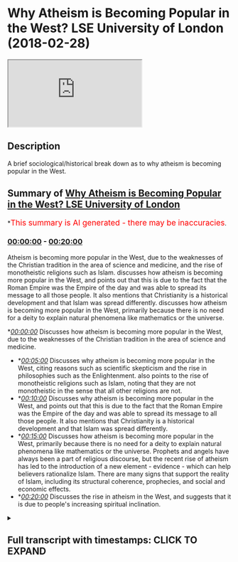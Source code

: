 # Why Atheism is Becoming Popular in the West? LSE University of London (2018-02-28)

<iframe loading='lazy' src='https://www.youtube.com/embed/cjxrc5EfxY0'></iframe>

## Description

A brief sociological/historical break down as to why atheism is becoming popular in the West.

## Summary of [Why Atheism is Becoming Popular in the West? LSE University of London](https://www.youtube.com/watch?v=cjxrc5EfxY0)

\*<span style="color:red; font-size:125%">This summary is AI generated - there may be inaccuracies</span>.

### [00:00:00](https://www.youtube.com/watch?v=cjxrc5EfxY0\&t=0) - [00:20:00](https://www.youtube.com/watch?v=cjxrc5EfxY0\&t=1200)

Atheism is becoming more popular in the West, due to the weaknesses of the Christian tradition in the area of science and medicine, and the rise of monotheistic religions such as Islam.  discusses how atheism is becoming more popular in the West, and points out that this is due to the fact that the Roman Empire was the Empire of the day and was able to spread its message to all those people. It also mentions that Christianity is a historical development and that Islam was spread differently.  discusses how atheism is becoming more popular in the West, primarily because there is no need for a deity to explain natural phenomena like mathematics or the universe.

\**[00:00:00](https://www.youtube.com/watch?v=cjxrc5EfxY0\&t=0)* Discusses how atheism is becoming more popular in the West, due to the weaknesses of the Christian tradition in the area of science and medicine.

*   \**[00:05:00](https://www.youtube.com/watch?v=cjxrc5EfxY0\&t=300)* Discusses why atheism is becoming more popular in the West, citing reasons such as scientific skepticism and the rise in philosophies such as the Enlightenment. also points to the rise of monotheistic religions such as Islam, noting that they are not monotheistic in the sense that all other religions are not.
*   \**[00:10:00](https://www.youtube.com/watch?v=cjxrc5EfxY0\&t=600)* Discusses why atheism is becoming more popular in the West, and points out that this is due to the fact that the Roman Empire was the Empire of the day and was able to spread its message to all those people. It also mentions that Christianity is a historical development and that Islam was spread differently.
*   \**[00:15:00](https://www.youtube.com/watch?v=cjxrc5EfxY0\&t=900)* Discusses how atheism is becoming more popular in the West, primarily because there is no need for a deity to explain natural phenomena like mathematics or the universe. Prophets and angels have always been a part of religious discourse, but the recent rise of atheism has led to the introduction of a new element - evidence - which can help believers rationalize Islam. There are many signs that support the reality of Islam, including its structural coherence, prophecies, and social and economic effects.
*   \**[00:20:00](https://www.youtube.com/watch?v=cjxrc5EfxY0\&t=1200)* Discusses the rise in atheism in the West, and suggests that it is due to people's increasing spiritual inclination.

<details><summary><h2>Full transcript with timestamps: CLICK TO EXPAND</h2></summary>

[0:00:00](https://youtu.be/cjxrc5EfxY0?t=0) listen to whatever they have to say and\
[0:00:01](https://youtu.be/cjxrc5EfxY0?t=1) we have to answer their questions is it\
[0:00:04](https://youtu.be/cjxrc5EfxY0?t=4) because they're speaking the truth is\
[0:00:06](https://youtu.be/cjxrc5EfxY0?t=6) that because a theism actually carries\
[0:00:08](https://youtu.be/cjxrc5EfxY0?t=8) intellectual currency no it's simply\
[0:00:11](https://youtu.be/cjxrc5EfxY0?t=11) because the white man has been able to\
[0:00:14](https://youtu.be/cjxrc5EfxY0?t=14) take over the Americas and and had the\
[0:00:17](https://youtu.be/cjxrc5EfxY0?t=17) Industrial Revolution it's a very long\
[0:00:18](https://youtu.be/cjxrc5EfxY0?t=18) another big thing by the way from the 17\
[0:00:21](https://youtu.be/cjxrc5EfxY0?t=21) let's say 60s and in Britain onwards\
[0:00:23](https://youtu.be/cjxrc5EfxY0?t=23) they've been able to have seized these\
[0:00:24](https://youtu.be/cjxrc5EfxY0?t=24) opportunities where other nations have\
[0:00:26](https://youtu.be/cjxrc5EfxY0?t=26) not been able to do it\
[0:00:27](https://youtu.be/cjxrc5EfxY0?t=27) yeah and therefore they've concentrated\
[0:00:29](https://youtu.be/cjxrc5EfxY0?t=29) their economic and military power which\
[0:00:31](https://youtu.be/cjxrc5EfxY0?t=31) is expanded into yeah which is expanded\
[0:00:34](https://youtu.be/cjxrc5EfxY0?t=34) into also media power in the new age so\
[0:00:37](https://youtu.be/cjxrc5EfxY0?t=37) we've had to listen we've had to listen\
[0:00:40](https://youtu.be/cjxrc5EfxY0?t=40) really interesting because you know I'm\
[0:00:47](https://youtu.be/cjxrc5EfxY0?t=47) not gonna lie to you there's there's\
[0:00:49](https://youtu.be/cjxrc5EfxY0?t=49) some really interesting things yeah for\
[0:00:51](https://youtu.be/cjxrc5EfxY0?t=51) example the idea of homosexuality before\
[0:00:55](https://youtu.be/cjxrc5EfxY0?t=55) talk about one god and some of those\
[0:00:56](https://youtu.be/cjxrc5EfxY0?t=56) wrongs if I go straight into the deep\
[0:00:58](https://youtu.be/cjxrc5EfxY0?t=58) end right okay so with homosexuality is\
[0:01:01](https://youtu.be/cjxrc5EfxY0?t=61) really it was really interesting how I\
[0:01:03](https://youtu.be/cjxrc5EfxY0?t=63) was hearing a discussion of all times\
[0:01:05](https://youtu.be/cjxrc5EfxY0?t=65) anecdotal experience and it was a white\
[0:01:08](https://youtu.be/cjxrc5EfxY0?t=68) person complaining about the attitudes\
[0:01:11](https://youtu.be/cjxrc5EfxY0?t=71) of a black Christian they're complaining\
[0:01:14](https://youtu.be/cjxrc5EfxY0?t=74) about the attitudes of a black Christian\
[0:01:15](https://youtu.be/cjxrc5EfxY0?t=75) and the black Christian was not\
[0:01:18](https://youtu.be/cjxrc5EfxY0?t=78) necessarily in line they didn't believe\
[0:01:20](https://youtu.be/cjxrc5EfxY0?t=80) in same-sex marriage for instance yeah\
[0:01:22](https://youtu.be/cjxrc5EfxY0?t=82) and the white person was saying well why\
[0:01:24](https://youtu.be/cjxrc5EfxY0?t=84) don't they believe in this and this is\
[0:01:25](https://youtu.be/cjxrc5EfxY0?t=85) homophobia nor disease the reason why\
[0:01:29](https://youtu.be/cjxrc5EfxY0?t=89) the black person doesn't believe in\
[0:01:30](https://youtu.be/cjxrc5EfxY0?t=90) same-sex marriage is simply because your\
[0:01:34](https://youtu.be/cjxrc5EfxY0?t=94) great granddad colonized enslaved his\
[0:01:38](https://youtu.be/cjxrc5EfxY0?t=98) great granddad taught him the religion\
[0:01:40](https://youtu.be/cjxrc5EfxY0?t=100) of his day which was Christianity he\
[0:01:43](https://youtu.be/cjxrc5EfxY0?t=103) hasn't left it you have okay and\
[0:01:46](https://youtu.be/cjxrc5EfxY0?t=106) therefore he has a different opinion to\
[0:01:47](https://youtu.be/cjxrc5EfxY0?t=107) you on this matter so it was quite\
[0:01:50](https://youtu.be/cjxrc5EfxY0?t=110) ironic that the white men and this is\
[0:01:53](https://youtu.be/cjxrc5EfxY0?t=113) becoming it's not to say genetics I'm\
[0:01:55](https://youtu.be/cjxrc5EfxY0?t=115) peeing when I say the white man beware\
[0:01:57](https://youtu.be/cjxrc5EfxY0?t=117) that I'm talking about the archetypal\
[0:01:58](https://youtu.be/cjxrc5EfxY0?t=118) post-colonial white man I'm not talking\
[0:02:01](https://youtu.be/cjxrc5EfxY0?t=121) about the color of the skin I'm talking\
[0:02:03](https://youtu.be/cjxrc5EfxY0?t=123) about the idea post-colonial point man\
[0:02:05](https://youtu.be/cjxrc5EfxY0?t=125) the white man wants us to just change in\
[0:02:08](https://youtu.be/cjxrc5EfxY0?t=128) his image that's why a theism is on the\
[0:02:10](https://youtu.be/cjxrc5EfxY0?t=130) increase and that is why\
[0:02:12](https://youtu.be/cjxrc5EfxY0?t=132) we've had to answer questions about\
[0:02:14](https://youtu.be/cjxrc5EfxY0?t=134) atheism okay if we lived 100 years ago I\
[0:02:17](https://youtu.be/cjxrc5EfxY0?t=137) would not even begin talking about\
[0:02:19](https://youtu.be/cjxrc5EfxY0?t=139) atheism because it would be an\
[0:02:21](https://youtu.be/cjxrc5EfxY0?t=141) insignificant world reality yeah that's\
[0:02:24](https://youtu.be/cjxrc5EfxY0?t=144) just a that is just the environmental\
[0:02:26](https://youtu.be/cjxrc5EfxY0?t=146) reality yeah\
[0:02:28](https://youtu.be/cjxrc5EfxY0?t=148) if the Maratha Empire was a Sikh Empire\
[0:02:30](https://youtu.be/cjxrc5EfxY0?t=150) of the of the Indians somehow became\
[0:02:33](https://youtu.be/cjxrc5EfxY0?t=153) superpowers we might be here talking\
[0:02:35](https://youtu.be/cjxrc5EfxY0?t=155) about Sikhism or policies er in the\
[0:02:38](https://youtu.be/cjxrc5EfxY0?t=158) first instance but that's not what's\
[0:02:40](https://youtu.be/cjxrc5EfxY0?t=160) happened so what is atheism it's the\
[0:02:43](https://youtu.be/cjxrc5EfxY0?t=163) same as a lack of belief from God\
[0:02:44](https://youtu.be/cjxrc5EfxY0?t=164) yeah or creator sustainer the atheist\
[0:02:50](https://youtu.be/cjxrc5EfxY0?t=170) wants us to answer the question of how\
[0:02:52](https://youtu.be/cjxrc5EfxY0?t=172) can you prove God exists that Creator\
[0:02:55](https://youtu.be/cjxrc5EfxY0?t=175) exists now frankly you guys know the\
[0:02:58](https://youtu.be/cjxrc5EfxY0?t=178) arguments okay I don't wanna bore you\
[0:03:00](https://youtu.be/cjxrc5EfxY0?t=180) with the arguments the arguments are the\
[0:03:03](https://youtu.be/cjxrc5EfxY0?t=183) arguments the arguments are the\
[0:03:04](https://youtu.be/cjxrc5EfxY0?t=184) arguments you have cosmological\
[0:03:06](https://youtu.be/cjxrc5EfxY0?t=186) arguments and contingency arguments and\
[0:03:08](https://youtu.be/cjxrc5EfxY0?t=188) fine-tuning arguments and arguments from\
[0:03:09](https://youtu.be/cjxrc5EfxY0?t=189) consciousness yeah you have all these\
[0:03:12](https://youtu.be/cjxrc5EfxY0?t=192) arguments that have been said iterated\
[0:03:14](https://youtu.be/cjxrc5EfxY0?t=194) and reiterated that we've said we've\
[0:03:16](https://youtu.be/cjxrc5EfxY0?t=196) argued with them yeah and these\
[0:03:19](https://youtu.be/cjxrc5EfxY0?t=199) arguments are not just Muslim arguments\
[0:03:22](https://youtu.be/cjxrc5EfxY0?t=202) clearly they're not Night Live nits\
[0:03:24](https://youtu.be/cjxrc5EfxY0?t=204) Newton very many philosophers believed\
[0:03:27](https://youtu.be/cjxrc5EfxY0?t=207) in these things and they would argue for\
[0:03:28](https://youtu.be/cjxrc5EfxY0?t=208) the things that we arguing for today\
[0:03:30](https://youtu.be/cjxrc5EfxY0?t=210) they actually most I would I would argue\
[0:03:33](https://youtu.be/cjxrc5EfxY0?t=213) that most enlightenment philosophers\
[0:03:34](https://youtu.be/cjxrc5EfxY0?t=214) pre-new world or probably monotheists or\
[0:03:38](https://youtu.be/cjxrc5EfxY0?t=218) theists pop probably yeah in the\
[0:03:42](https://youtu.be/cjxrc5EfxY0?t=222) Renaissance period look at Descartes\
[0:03:43](https://youtu.be/cjxrc5EfxY0?t=223) he is the archetypal rationalist yeah\
[0:03:47](https://youtu.be/cjxrc5EfxY0?t=227) obviously his book the meditations is\
[0:03:49](https://youtu.be/cjxrc5EfxY0?t=229) his testimony of that he was a firm\
[0:03:52](https://youtu.be/cjxrc5EfxY0?t=232) believer in God okay so the the new\
[0:03:57](https://youtu.be/cjxrc5EfxY0?t=237) atheist or the atheist or whatever you\
[0:03:59](https://youtu.be/cjxrc5EfxY0?t=239) want to call them I believe the\
[0:04:01](https://youtu.be/cjxrc5EfxY0?t=241) following yeah I believe that atheism\
[0:04:03](https://youtu.be/cjxrc5EfxY0?t=243) grew out of two or three things one is\
[0:04:08](https://youtu.be/cjxrc5EfxY0?t=248) the the weakness of the Christian\
[0:04:11](https://youtu.be/cjxrc5EfxY0?t=251) tradition to deal with medicine and and\
[0:04:13](https://youtu.be/cjxrc5EfxY0?t=253) science generally speaking and this can\
[0:04:15](https://youtu.be/cjxrc5EfxY0?t=255) be fun if you look for example if you go\
[0:04:16](https://youtu.be/cjxrc5EfxY0?t=256) this is really interesting thing if you\
[0:04:19](https://youtu.be/cjxrc5EfxY0?t=259) go on Google and Graham Google and\
[0:04:20](https://youtu.be/cjxrc5EfxY0?t=260) Graham is like Google Trends place a\
[0:04:22](https://youtu.be/cjxrc5EfxY0?t=262) little bit different\
[0:04:23](https://youtu.be/cjxrc5EfxY0?t=263) Google and Graham is\
[0:04:25](https://youtu.be/cjxrc5EfxY0?t=265) really interesting yeah data tool where\
[0:04:27](https://youtu.be/cjxrc5EfxY0?t=267) you can put like names labels you put\
[0:04:32](https://youtu.be/cjxrc5EfxY0?t=272) Christianity in Google Ngram what it\
[0:04:34](https://youtu.be/cjxrc5EfxY0?t=274) does is it tries to track how many books\
[0:04:36](https://youtu.be/cjxrc5EfxY0?t=276) have been read on that particular topic\
[0:04:37](https://youtu.be/cjxrc5EfxY0?t=277) yeah if you look at Christianity there's\
[0:04:39](https://youtu.be/cjxrc5EfxY0?t=279) a steep decline yeah it was a proper it\
[0:04:43](https://youtu.be/cjxrc5EfxY0?t=283) goes down if you look at the word\
[0:04:45](https://youtu.be/cjxrc5EfxY0?t=285) science for example there's an\
[0:04:46](https://youtu.be/cjxrc5EfxY0?t=286) incremental regime it's an exponential\
[0:04:47](https://youtu.be/cjxrc5EfxY0?t=287) increase and that shows something the\
[0:04:51](https://youtu.be/cjxrc5EfxY0?t=291) obviously correlation doesn't always\
[0:04:52](https://youtu.be/cjxrc5EfxY0?t=292) mean causation but we can tell through\
[0:04:55](https://youtu.be/cjxrc5EfxY0?t=295) the timeline that Christianity was not\
[0:04:57](https://youtu.be/cjxrc5EfxY0?t=297) able to deal with certain things and\
[0:04:58](https://youtu.be/cjxrc5EfxY0?t=298) people moved away from Christianity and\
[0:05:01](https://youtu.be/cjxrc5EfxY0?t=301) kind of lost faith because of its\
[0:05:04](https://youtu.be/cjxrc5EfxY0?t=304) inability to deal with scientific\
[0:05:05](https://youtu.be/cjxrc5EfxY0?t=305) phenomena and medicine of these things\
[0:05:08](https://youtu.be/cjxrc5EfxY0?t=308) that was one of the reasons another\
[0:05:10](https://youtu.be/cjxrc5EfxY0?t=310) thing is the in the increase in\
[0:05:11](https://youtu.be/cjxrc5EfxY0?t=311) philosophy the Enlightenment period yeah\
[0:05:13](https://youtu.be/cjxrc5EfxY0?t=313) and and rationalism the idea of the\
[0:05:15](https://youtu.be/cjxrc5EfxY0?t=315) Trinity was not appealing to the\
[0:05:17](https://youtu.be/cjxrc5EfxY0?t=317) majority of people it's surprising that\
[0:05:19](https://youtu.be/cjxrc5EfxY0?t=319) if you go to the majority of people now\
[0:05:21](https://youtu.be/cjxrc5EfxY0?t=321) although in the senses it might be the\
[0:05:23](https://youtu.be/cjxrc5EfxY0?t=323) case 2011 census that in London is meant\
[0:05:26](https://youtu.be/cjxrc5EfxY0?t=326) to be like a Christian majority by very\
[0:05:28](https://youtu.be/cjxrc5EfxY0?t=328) thin jury but if you ask a so-called\
[0:05:31](https://youtu.be/cjxrc5EfxY0?t=331) Christian do they believe that Jesus is\
[0:05:33](https://youtu.be/cjxrc5EfxY0?t=333) actually God\
[0:05:34](https://youtu.be/cjxrc5EfxY0?t=334) they're not they would not believe that\
[0:05:35](https://youtu.be/cjxrc5EfxY0?t=335) that I believe they wouldn't believe\
[0:05:37](https://youtu.be/cjxrc5EfxY0?t=337) that they wouldn't really go to church\
[0:05:39](https://youtu.be/cjxrc5EfxY0?t=339) the Christianity now is dying because\
[0:05:41](https://youtu.be/cjxrc5EfxY0?t=341) frankly is it doesn't have that it\
[0:05:45](https://youtu.be/cjxrc5EfxY0?t=345) doesn't have that right you can't\
[0:05:46](https://youtu.be/cjxrc5EfxY0?t=346) rationalize it it's become non\
[0:05:48](https://youtu.be/cjxrc5EfxY0?t=348) rationalize aboard and and people have\
[0:05:51](https://youtu.be/cjxrc5EfxY0?t=351) realized that and it's gone against\
[0:05:52](https://youtu.be/cjxrc5EfxY0?t=352) scientific and industrial for them it's\
[0:05:55](https://youtu.be/cjxrc5EfxY0?t=355) perceived to have gone against a\
[0:05:57](https://youtu.be/cjxrc5EfxY0?t=357) scientific and industrial development so\
[0:06:01](https://youtu.be/cjxrc5EfxY0?t=361) Christianity is on the decline and\
[0:06:04](https://youtu.be/cjxrc5EfxY0?t=364) atheism as Inc has basically grew\
[0:06:06](https://youtu.be/cjxrc5EfxY0?t=366) because for that for that further for\
[0:06:08](https://youtu.be/cjxrc5EfxY0?t=368) the layman for the layman in the West if\
[0:06:13](https://youtu.be/cjxrc5EfxY0?t=373) Christianity is not true then there's no\
[0:06:15](https://youtu.be/cjxrc5EfxY0?t=375) religion as true that's how they've\
[0:06:16](https://youtu.be/cjxrc5EfxY0?t=376) generalized it while looking at the\
[0:06:19](https://youtu.be/cjxrc5EfxY0?t=379) religion of the heathens and the pagans\
[0:06:21](https://youtu.be/cjxrc5EfxY0?t=381) and you and the people of the Orient why\
[0:06:26](https://youtu.be/cjxrc5EfxY0?t=386) do that when actually we had the only\
[0:06:29](https://youtu.be/cjxrc5EfxY0?t=389) religion which could possibly be true\
[0:06:30](https://youtu.be/cjxrc5EfxY0?t=390) which is Christianity and that's clearly\
[0:06:32](https://youtu.be/cjxrc5EfxY0?t=392) not true doesn't help us so why look at\
[0:06:34](https://youtu.be/cjxrc5EfxY0?t=394) these other religions so for that reason\
[0:06:37](https://youtu.be/cjxrc5EfxY0?t=397) I think\
[0:06:38](https://youtu.be/cjxrc5EfxY0?t=398) seasonless is that natural response to\
[0:06:40](https://youtu.be/cjxrc5EfxY0?t=400) it it's not that the idea of no God no\
[0:06:43](https://youtu.be/cjxrc5EfxY0?t=403) creator no cause no sustainer no\
[0:06:45](https://youtu.be/cjxrc5EfxY0?t=405) maintainer actually carries any\
[0:06:47](https://youtu.be/cjxrc5EfxY0?t=407) intellectual way another thing is the\
[0:06:49](https://youtu.be/cjxrc5EfxY0?t=409) problem of evil look all these things\
[0:06:51](https://youtu.be/cjxrc5EfxY0?t=411) that happened wars that have happened\
[0:06:52](https://youtu.be/cjxrc5EfxY0?t=412) the majority of heavy wars that have\
[0:06:54](https://youtu.be/cjxrc5EfxY0?t=414) happened in the world have been in\
[0:06:57](https://youtu.be/cjxrc5EfxY0?t=417) Europe trust me if if we're talking\
[0:07:00](https://youtu.be/cjxrc5EfxY0?t=420) about things we're talking about wars\
[0:07:03](https://youtu.be/cjxrc5EfxY0?t=423) which have led to people being killed\
[0:07:06](https://youtu.be/cjxrc5EfxY0?t=426) okay the majority of those wars have\
[0:07:08](https://youtu.be/cjxrc5EfxY0?t=428) been wars in Europe yeah in terms of\
[0:07:11](https://youtu.be/cjxrc5EfxY0?t=431) casualties world war two is probably the\
[0:07:13](https://youtu.be/cjxrc5EfxY0?t=433) most the one in was extreme so for that\
[0:07:16](https://youtu.be/cjxrc5EfxY0?t=436) reason people think why is this\
[0:07:17](https://youtu.be/cjxrc5EfxY0?t=437) happening how could god how could God\
[0:07:18](https://youtu.be/cjxrc5EfxY0?t=438) allow this problem of Evil's very is the\
[0:07:20](https://youtu.be/cjxrc5EfxY0?t=440) most emotional non intellectual argument\
[0:07:23](https://youtu.be/cjxrc5EfxY0?t=443) but very powerful because we are very\
[0:07:24](https://youtu.be/cjxrc5EfxY0?t=444) emotional creatures yeah and so for that\
[0:07:26](https://youtu.be/cjxrc5EfxY0?t=446) reason people have separate themselves\
[0:07:28](https://youtu.be/cjxrc5EfxY0?t=448) away on a very fundamental level I would\
[0:07:30](https://youtu.be/cjxrc5EfxY0?t=450) say that why put the onus on us to\
[0:07:32](https://youtu.be/cjxrc5EfxY0?t=452) answer the question how does God exist\
[0:07:34](https://youtu.be/cjxrc5EfxY0?t=454) why did why does God exist I would say\
[0:07:36](https://youtu.be/cjxrc5EfxY0?t=456) what evidence is there to suggest that\
[0:07:39](https://youtu.be/cjxrc5EfxY0?t=459) there is no causation to this universe\
[0:07:41](https://youtu.be/cjxrc5EfxY0?t=461) that's how I put it if you don't believe\
[0:07:43](https://youtu.be/cjxrc5EfxY0?t=463) in causation then we can go to\
[0:07:45](https://youtu.be/cjxrc5EfxY0?t=465) contingency so we can either say this\
[0:07:48](https://youtu.be/cjxrc5EfxY0?t=468) universe has no course which defies your\
[0:07:50](https://youtu.be/cjxrc5EfxY0?t=470) understanding of causation all say this\
[0:07:53](https://youtu.be/cjxrc5EfxY0?t=473) universe hell is not dependent upon\
[0:07:54](https://youtu.be/cjxrc5EfxY0?t=474) anything and it's not air is independent\
[0:07:56](https://youtu.be/cjxrc5EfxY0?t=476) either of those things don't carry any\
[0:07:59](https://youtu.be/cjxrc5EfxY0?t=479) intellectual way and cannot be\
[0:08:00](https://youtu.be/cjxrc5EfxY0?t=480) substantiated with any evidence simple\
[0:08:02](https://youtu.be/cjxrc5EfxY0?t=482) and if you do agree that there is a\
[0:08:04](https://youtu.be/cjxrc5EfxY0?t=484) cause and that the universe is dependent\
[0:08:06](https://youtu.be/cjxrc5EfxY0?t=486) which is both the causation argument or\
[0:08:07](https://youtu.be/cjxrc5EfxY0?t=487) cosmological argument and all the\
[0:08:09](https://youtu.be/cjxrc5EfxY0?t=489) courtesy argument then we'll just have\
[0:08:11](https://youtu.be/cjxrc5EfxY0?t=491) to simply ask what is the course use\
[0:08:15](https://youtu.be/cjxrc5EfxY0?t=495) your deductive reasoning to tell me what\
[0:08:17](https://youtu.be/cjxrc5EfxY0?t=497) the cause is what is the universe\
[0:08:19](https://youtu.be/cjxrc5EfxY0?t=499) depends on upon so then if we say okay\
[0:08:21](https://youtu.be/cjxrc5EfxY0?t=501) the universe is dependent upon something\
[0:08:22](https://youtu.be/cjxrc5EfxY0?t=502) which is independent because otherwise\
[0:08:24](https://youtu.be/cjxrc5EfxY0?t=504) we'd have that regressive infinite chain\
[0:08:26](https://youtu.be/cjxrc5EfxY0?t=506) then in that case we can say okay fine\
[0:08:28](https://youtu.be/cjxrc5EfxY0?t=508) so what is that what do you want to call\
[0:08:31](https://youtu.be/cjxrc5EfxY0?t=511) that what is the relationship we should\
[0:08:33](https://youtu.be/cjxrc5EfxY0?t=513) have with that and for us the Muslim\
[0:08:36](https://youtu.be/cjxrc5EfxY0?t=516) will say that is the creator the\
[0:08:38](https://youtu.be/cjxrc5EfxY0?t=518) sustainer the maintainer and it's God\
[0:08:40](https://youtu.be/cjxrc5EfxY0?t=520) that's as simple as that yeah so the\
[0:08:42](https://youtu.be/cjxrc5EfxY0?t=522) cause necessarily has to be something\
[0:08:45](https://youtu.be/cjxrc5EfxY0?t=525) which it always existed independent\
[0:08:48](https://youtu.be/cjxrc5EfxY0?t=528) powerful has knowledge and is able to\
[0:08:51](https://youtu.be/cjxrc5EfxY0?t=531) has the creative capacity to put things\
[0:08:53](https://youtu.be/cjxrc5EfxY0?t=533) into existence when you realize by the\
[0:08:55](https://youtu.be/cjxrc5EfxY0?t=535) way and I'm gonna make this very like\
[0:08:57](https://youtu.be/cjxrc5EfxY0?t=537) it's gonna be an adventurist sure yeah\
[0:09:00](https://youtu.be/cjxrc5EfxY0?t=540) I'm gonna say to you guys that when you\
[0:09:02](https://youtu.be/cjxrc5EfxY0?t=542) realize that there is a singular course\
[0:09:03](https://youtu.be/cjxrc5EfxY0?t=543) yeah when you realize this one course\
[0:09:05](https://youtu.be/cjxrc5EfxY0?t=545) one singular course then you can\
[0:09:08](https://youtu.be/cjxrc5EfxY0?t=548) literally it makes sense to kind of\
[0:09:11](https://youtu.be/cjxrc5EfxY0?t=551) analyze what religions are there in the\
[0:09:14](https://youtu.be/cjxrc5EfxY0?t=554) world okay what are the major what are\
[0:09:16](https://youtu.be/cjxrc5EfxY0?t=556) the accessible religions to human beings\
[0:09:18](https://youtu.be/cjxrc5EfxY0?t=558) what are the what are the religions\
[0:09:20](https://youtu.be/cjxrc5EfxY0?t=560) which are being practiced what are the\
[0:09:23](https://youtu.be/cjxrc5EfxY0?t=563) really what are the ways of life which\
[0:09:24](https://youtu.be/cjxrc5EfxY0?t=564) claim to have an understanding of that\
[0:09:26](https://youtu.be/cjxrc5EfxY0?t=566) singular cause that monolith that\
[0:09:28](https://youtu.be/cjxrc5EfxY0?t=568) monotheistic you could even say\
[0:09:31](https://youtu.be/cjxrc5EfxY0?t=571) understanding I will say to you that the\
[0:09:33](https://youtu.be/cjxrc5EfxY0?t=573) most monotheistic religion is 'aslim I\
[0:09:36](https://youtu.be/cjxrc5EfxY0?t=576) would say that all the other religions\
[0:09:38](https://youtu.be/cjxrc5EfxY0?t=578) are not monotheistic in that sense yeah\
[0:09:40](https://youtu.be/cjxrc5EfxY0?t=580) I would say all the other main religions\
[0:09:42](https://youtu.be/cjxrc5EfxY0?t=582) including Judaism including Sikhism well\
[0:09:44](https://youtu.be/cjxrc5EfxY0?t=584) I could make the argument but it's not\
[0:09:46](https://youtu.be/cjxrc5EfxY0?t=586) really the time to go into details about\
[0:09:47](https://youtu.be/cjxrc5EfxY0?t=587) it are not monotheistic in the purest\
[0:09:49](https://youtu.be/cjxrc5EfxY0?t=589) sense and there is a form of what weird\
[0:09:52](https://youtu.be/cjxrc5EfxY0?t=592) Muslims with the term as involved\
[0:09:54](https://youtu.be/cjxrc5EfxY0?t=594) in any of those religions yeah so when\
[0:09:57](https://youtu.be/cjxrc5EfxY0?t=597) it comes when we've realized now that\
[0:09:59](https://youtu.be/cjxrc5EfxY0?t=599) okay the the human being has been placed\
[0:10:03](https://youtu.be/cjxrc5EfxY0?t=603) by some thing or someone that has placed\
[0:10:07](https://youtu.be/cjxrc5EfxY0?t=607) I'ma being into this cosmos and it's a\
[0:10:11](https://youtu.be/cjxrc5EfxY0?t=611) significant placement and a purposeful\
[0:10:14](https://youtu.be/cjxrc5EfxY0?t=614) and meaningful placement then the\
[0:10:15](https://youtu.be/cjxrc5EfxY0?t=615) question is what is the relationship\
[0:10:17](https://youtu.be/cjxrc5EfxY0?t=617) that should exist between this sentient\
[0:10:21](https://youtu.be/cjxrc5EfxY0?t=621) human being and the creator or this\
[0:10:24](https://youtu.be/cjxrc5EfxY0?t=624) cause or whatever you wanna call it and\
[0:10:26](https://youtu.be/cjxrc5EfxY0?t=626) we would say that the relationship\
[0:10:27](https://youtu.be/cjxrc5EfxY0?t=627) should not differ from the relationship\
[0:10:29](https://youtu.be/cjxrc5EfxY0?t=629) that the cause has with anything else in\
[0:10:30](https://youtu.be/cjxrc5EfxY0?t=630) the creation which is a relationship of\
[0:10:32](https://youtu.be/cjxrc5EfxY0?t=632) submission in appreciation understanding\
[0:10:35](https://youtu.be/cjxrc5EfxY0?t=635) of the might of this creator respective\
[0:10:40](https://youtu.be/cjxrc5EfxY0?t=640) to the insignificance of the creation\
[0:10:41](https://youtu.be/cjxrc5EfxY0?t=641) and there is no other appropriate\
[0:10:43](https://youtu.be/cjxrc5EfxY0?t=643) relationship that this creation can have\
[0:10:46](https://youtu.be/cjxrc5EfxY0?t=646) what the Creator about that particular\
[0:10:47](https://youtu.be/cjxrc5EfxY0?t=647) relationship of submission and obedience\
[0:10:49](https://youtu.be/cjxrc5EfxY0?t=649) and if you attempt anything else it will\
[0:10:52](https://youtu.be/cjxrc5EfxY0?t=652) not work it's as simple as that and so\
[0:10:55](https://youtu.be/cjxrc5EfxY0?t=655) we will say that the monotheistic\
[0:10:56](https://youtu.be/cjxrc5EfxY0?t=656) understanding of God is the most\
[0:10:58](https://youtu.be/cjxrc5EfxY0?t=658) patently clear and rationalized upon\
[0:11:01](https://youtu.be/cjxrc5EfxY0?t=661) understanding of where we came from how\
[0:11:04](https://youtu.be/cjxrc5EfxY0?t=664) and why we are and where we're going for\
[0:11:08](https://youtu.be/cjxrc5EfxY0?t=668) that reason I say that trinitarianism\
[0:11:10](https://youtu.be/cjxrc5EfxY0?t=670) doesn't make any sense\
[0:11:11](https://youtu.be/cjxrc5EfxY0?t=671) it simply doesn't any honest Christian\
[0:11:13](https://youtu.be/cjxrc5EfxY0?t=673) who has studied number one the basics of\
[0:11:17](https://youtu.be/cjxrc5EfxY0?t=677) logic or even without studying and\
[0:11:21](https://youtu.be/cjxrc5EfxY0?t=681) frankly they'll understand this is\
[0:11:23](https://youtu.be/cjxrc5EfxY0?t=683) irreconcilable with rationality and\
[0:11:25](https://youtu.be/cjxrc5EfxY0?t=685) studied the historical development of\
[0:11:27](https://youtu.be/cjxrc5EfxY0?t=687) the Trinity will realize that actually\
[0:11:28](https://youtu.be/cjxrc5EfxY0?t=688) this is a development of the Roman\
[0:11:30](https://youtu.be/cjxrc5EfxY0?t=690) Empire that's what that's what\
[0:11:32](https://youtu.be/cjxrc5EfxY0?t=692) Trinitarian amounts to that's what the\
[0:11:34](https://youtu.be/cjxrc5EfxY0?t=694) heart of Christianity actually is it's\
[0:11:36](https://youtu.be/cjxrc5EfxY0?t=696) simply a development from the Roman\
[0:11:38](https://youtu.be/cjxrc5EfxY0?t=698) Empire whether we want to say they've\
[0:11:40](https://youtu.be/cjxrc5EfxY0?t=700) absorbed the idea of the Greeks the idea\
[0:11:43](https://youtu.be/cjxrc5EfxY0?t=703) is the mythological ideas because look\
[0:11:44](https://youtu.be/cjxrc5EfxY0?t=704) you have a father you have a son just\
[0:11:46](https://youtu.be/cjxrc5EfxY0?t=706) like you had fathers and sons with the\
[0:11:48](https://youtu.be/cjxrc5EfxY0?t=708) gods and demigods and semi gods and\
[0:11:50](https://youtu.be/cjxrc5EfxY0?t=710) heroes of the Greeks it's not very\
[0:11:53](https://youtu.be/cjxrc5EfxY0?t=713) difficult to make that a connection to\
[0:11:56](https://youtu.be/cjxrc5EfxY0?t=716) be honest with you to say actually when\
[0:11:58](https://youtu.be/cjxrc5EfxY0?t=718) in the council's the you know almost\
[0:12:01](https://youtu.be/cjxrc5EfxY0?t=721) impossible to commit or what chemical\
[0:12:04](https://youtu.be/cjxrc5EfxY0?t=724) councils thank you sometimes I get yes\
[0:12:07](https://youtu.be/cjxrc5EfxY0?t=727) and that you can meander cool yeah\
[0:12:09](https://youtu.be/cjxrc5EfxY0?t=729) councils at the seven main main ones you\
[0:12:12](https://youtu.be/cjxrc5EfxY0?t=732) know and I see a 325 is a Remini yeah I\
[0:12:17](https://youtu.be/cjxrc5EfxY0?t=737) don't know what happened by Latinos like\
[0:12:18](https://youtu.be/cjxrc5EfxY0?t=738) you know then you had like you know I'm\
[0:12:20](https://youtu.be/cjxrc5EfxY0?t=740) saying Constantinople 381 and kalsa\
[0:12:22](https://youtu.be/cjxrc5EfxY0?t=742) later for 50 51 whatever it was those\
[0:12:25](https://youtu.be/cjxrc5EfxY0?t=745) seven councils and you look if you look\
[0:12:27](https://youtu.be/cjxrc5EfxY0?t=747) at the Creed's of those councils a clear\
[0:12:29](https://youtu.be/cjxrc5EfxY0?t=749) development from unitarianism to\
[0:12:31](https://youtu.be/cjxrc5EfxY0?t=751) binitarianism to Trinity and this is by\
[0:12:34](https://youtu.be/cjxrc5EfxY0?t=754) the scholars of the Christians kind of\
[0:12:36](https://youtu.be/cjxrc5EfxY0?t=756) agreed upon really to be honest with you\
[0:12:38](https://youtu.be/cjxrc5EfxY0?t=758) so when you realize that historical\
[0:12:40](https://youtu.be/cjxrc5EfxY0?t=760) development then you realize actually\
[0:12:43](https://youtu.be/cjxrc5EfxY0?t=763) Christianity is a historical development\
[0:12:44](https://youtu.be/cjxrc5EfxY0?t=764) the core of Christianity is a historical\
[0:12:46](https://youtu.be/cjxrc5EfxY0?t=766) development and by the way the way Islam\
[0:12:49](https://youtu.be/cjxrc5EfxY0?t=769) was spread was different to the way\
[0:12:50](https://youtu.be/cjxrc5EfxY0?t=770) Christianity was spread Christianity\
[0:12:52](https://youtu.be/cjxrc5EfxY0?t=772) what had the thing is you have already a\
[0:12:55](https://youtu.be/cjxrc5EfxY0?t=775) pre-established Roman Empire and then\
[0:12:58](https://youtu.be/cjxrc5EfxY0?t=778) you had Emperor's who then spread it\
[0:13:01](https://youtu.be/cjxrc5EfxY0?t=781) into the eastern and western parts of\
[0:13:02](https://youtu.be/cjxrc5EfxY0?t=782) the Empire with Islam didn't have a\
[0:13:04](https://youtu.be/cjxrc5EfxY0?t=784) pre-existing Empire which emperors\
[0:13:06](https://youtu.be/cjxrc5EfxY0?t=786) decided I've got changed my religion it\
[0:13:08](https://youtu.be/cjxrc5EfxY0?t=788) started with men and women right inside\
[0:13:12](https://youtu.be/cjxrc5EfxY0?t=792) with human beings yeah so for that\
[0:13:15](https://youtu.be/cjxrc5EfxY0?t=795) reason there is a difference in the way\
[0:13:17](https://youtu.be/cjxrc5EfxY0?t=797) that most\
[0:13:18](https://youtu.be/cjxrc5EfxY0?t=798) Christianity was spread on a fundamental\
[0:13:19](https://youtu.be/cjxrc5EfxY0?t=799) level but the reason why we're talking\
[0:13:21](https://youtu.be/cjxrc5EfxY0?t=801) about Christianity is because of that\
[0:13:22](https://youtu.be/cjxrc5EfxY0?t=802) because of the fact that once again the\
[0:13:24](https://youtu.be/cjxrc5EfxY0?t=804) Roman Empire was the Empire of the day\
[0:13:26](https://youtu.be/cjxrc5EfxY0?t=806) and it was able to spread that message\
[0:13:28](https://youtu.be/cjxrc5EfxY0?t=808) to all those people and by the way that\
[0:13:32](https://youtu.be/cjxrc5EfxY0?t=812) doesn't say it's false because of that\
[0:13:34](https://youtu.be/cjxrc5EfxY0?t=814) because that would be the genetic\
[0:13:35](https://youtu.be/cjxrc5EfxY0?t=815) fallacy and I wouldn't say that\
[0:13:37](https://youtu.be/cjxrc5EfxY0?t=817) atheism is false because you know the\
[0:13:40](https://youtu.be/cjxrc5EfxY0?t=820) white man promoted it because once again\
[0:13:42](https://youtu.be/cjxrc5EfxY0?t=822) that would be the genetic fallacy I'm\
[0:13:43](https://youtu.be/cjxrc5EfxY0?t=823) just making the point that actually the\
[0:13:46](https://youtu.be/cjxrc5EfxY0?t=826) reasons why we're talking about these\
[0:13:47](https://youtu.be/cjxrc5EfxY0?t=827) things is because of this yeah which is\
[0:13:50](https://youtu.be/cjxrc5EfxY0?t=830) a different point were together so no\
[0:13:51](https://youtu.be/cjxrc5EfxY0?t=831) one saw me in the grilling a Muslim\
[0:13:54](https://youtu.be/cjxrc5EfxY0?t=834) session now hey I wanted to set you guys\
[0:13:57](https://youtu.be/cjxrc5EfxY0?t=837) all so that frankly once you come to the\
[0:14:01](https://youtu.be/cjxrc5EfxY0?t=841) realization that OK'd is one of God\
[0:14:02](https://youtu.be/cjxrc5EfxY0?t=842) exists it can't be a triune God it can't\
[0:14:05](https://youtu.be/cjxrc5EfxY0?t=845) be no God and there is a relationship\
[0:14:07](https://youtu.be/cjxrc5EfxY0?t=847) that that God must have you ask yourself\
[0:14:09](https://youtu.be/cjxrc5EfxY0?t=849) what is the intermediary or what is the\
[0:14:11](https://youtu.be/cjxrc5EfxY0?t=851) means by which through which this\
[0:14:13](https://youtu.be/cjxrc5EfxY0?t=853) creator the sustainer this maintainer or\
[0:14:16](https://youtu.be/cjxrc5EfxY0?t=856) this cause is going to communicate with\
[0:14:20](https://youtu.be/cjxrc5EfxY0?t=860) human beings in order to inform the\
[0:14:22](https://youtu.be/cjxrc5EfxY0?t=862) human being okay that actually they have\
[0:14:25](https://youtu.be/cjxrc5EfxY0?t=865) a purpose in life and we say that the\
[0:14:28](https://youtu.be/cjxrc5EfxY0?t=868) intermediate media that was used was two\
[0:14:30](https://youtu.be/cjxrc5EfxY0?t=870) kinds of intermediary I had angels and\
[0:14:32](https://youtu.be/cjxrc5EfxY0?t=872) prophets one metaphysical and the other\
[0:14:34](https://youtu.be/cjxrc5EfxY0?t=874) physical metaphysical entities of angels\
[0:14:37](https://youtu.be/cjxrc5EfxY0?t=877) are just like metaphysical entities\
[0:14:38](https://youtu.be/cjxrc5EfxY0?t=878) which we can't see which are actually\
[0:14:40](https://youtu.be/cjxrc5EfxY0?t=880) scientific when you use metaphysical\
[0:14:42](https://youtu.be/cjxrc5EfxY0?t=882) language in the once again the white\
[0:14:43](https://youtu.be/cjxrc5EfxY0?t=883) man's world post-colonial world say come\
[0:14:46](https://youtu.be/cjxrc5EfxY0?t=886) on man fairytales in Halloween and they\
[0:14:48](https://youtu.be/cjxrc5EfxY0?t=888) say and I know it conjures very negative\
[0:14:50](https://youtu.be/cjxrc5EfxY0?t=890) connotations of superstition all these\
[0:14:52](https://youtu.be/cjxrc5EfxY0?t=892) things which we've left behind in Dark\
[0:14:54](https://youtu.be/cjxrc5EfxY0?t=894) Ages\
[0:14:54](https://youtu.be/cjxrc5EfxY0?t=894) okay well look better physicists making\
[0:14:58](https://youtu.be/cjxrc5EfxY0?t=898) a comeback in science know that quantum\
[0:14:59](https://youtu.be/cjxrc5EfxY0?t=899) mechanics do the quantum physics look at\
[0:15:01](https://youtu.be/cjxrc5EfxY0?t=901) look at philosophy most of the things\
[0:15:03](https://youtu.be/cjxrc5EfxY0?t=903) the precepts and concepts are you\
[0:15:04](https://youtu.be/cjxrc5EfxY0?t=904) believe in that a scientific method that\
[0:15:07](https://youtu.be/cjxrc5EfxY0?t=907) is based on is actually our metaphysical\
[0:15:09](https://youtu.be/cjxrc5EfxY0?t=909) concepts and these of rationalism in\
[0:15:11](https://youtu.be/cjxrc5EfxY0?t=911) mathematics they're not physical anyways\
[0:15:14](https://youtu.be/cjxrc5EfxY0?t=914) so we have the physical angel the\
[0:15:16](https://youtu.be/cjxrc5EfxY0?t=916) physical prophets and the metaphysical\
[0:15:18](https://youtu.be/cjxrc5EfxY0?t=918) angels and then you have that connection\
[0:15:20](https://youtu.be/cjxrc5EfxY0?t=920) and so we would say God communicated\
[0:15:24](https://youtu.be/cjxrc5EfxY0?t=924) with human beings to remind the human\
[0:15:26](https://youtu.be/cjxrc5EfxY0?t=926) being compacted a car their car said\
[0:15:28](https://youtu.be/cjxrc5EfxY0?t=928) that human being was\
[0:15:29](https://youtu.be/cjxrc5EfxY0?t=929) has the autograph of God in him as the\
[0:15:31](https://youtu.be/cjxrc5EfxY0?t=931) language that he used in other words the\
[0:15:33](https://youtu.be/cjxrc5EfxY0?t=933) human being is born predisposed to the\
[0:15:35](https://youtu.be/cjxrc5EfxY0?t=935) idea of God and the Islamic thesis is\
[0:15:37](https://youtu.be/cjxrc5EfxY0?t=937) the same the Islamic thesis is that God\
[0:15:42](https://youtu.be/cjxrc5EfxY0?t=942) predetermined or pre allowed this idea\
[0:15:45](https://youtu.be/cjxrc5EfxY0?t=945) of submission to him to exist and and\
[0:15:51](https://youtu.be/cjxrc5EfxY0?t=951) what what messengers do is come to\
[0:15:53](https://youtu.be/cjxrc5EfxY0?t=953) remind human being of their reality\
[0:15:55](https://youtu.be/cjxrc5EfxY0?t=955) that's the Islamic thesis yeah so\
[0:15:58](https://youtu.be/cjxrc5EfxY0?t=958) messengers have come before time all of\
[0:15:59](https://youtu.be/cjxrc5EfxY0?t=959) which with the same message and if you\
[0:16:01](https://youtu.be/cjxrc5EfxY0?t=961) look at the Old Testament corpus and you\
[0:16:04](https://youtu.be/cjxrc5EfxY0?t=964) look at the New Testament corpus like\
[0:16:07](https://youtu.be/cjxrc5EfxY0?t=967) the book of Acts for examples really\
[0:16:08](https://youtu.be/cjxrc5EfxY0?t=968) interesting you'll find that really this\
[0:16:12](https://youtu.be/cjxrc5EfxY0?t=972) is this is even not just a Quranic\
[0:16:14](https://youtu.be/cjxrc5EfxY0?t=974) message this is an extra Quranic message\
[0:16:17](https://youtu.be/cjxrc5EfxY0?t=977) is a biblical message you can even\
[0:16:18](https://youtu.be/cjxrc5EfxY0?t=978) extend it to other religions actually\
[0:16:20](https://youtu.be/cjxrc5EfxY0?t=980) prophets came before time there is this\
[0:16:22](https://youtu.be/cjxrc5EfxY0?t=982) metal narrative it does exist with an\
[0:16:24](https://youtu.be/cjxrc5EfxY0?t=984) historical framework the religious\
[0:16:25](https://youtu.be/cjxrc5EfxY0?t=985) framework that there were these messages\
[0:16:27](https://youtu.be/cjxrc5EfxY0?t=987) that came all of which with this message\
[0:16:28](https://youtu.be/cjxrc5EfxY0?t=988) to remind human beings to worship God\
[0:16:31](https://youtu.be/cjxrc5EfxY0?t=991) and to abstain from doing the bad things\
[0:16:34](https://youtu.be/cjxrc5EfxY0?t=994) or the socially bad things that have\
[0:16:37](https://youtu.be/cjxrc5EfxY0?t=997) been told to us are bad from the Creator\
[0:16:39](https://youtu.be/cjxrc5EfxY0?t=999) who knows who but they also came with a\
[0:16:43](https://youtu.be/cjxrc5EfxY0?t=1003) miracle now I don't know how long I've\
[0:16:46](https://youtu.be/cjxrc5EfxY0?t=1006) got left here not that long yeah maybe\
[0:16:48](https://youtu.be/cjxrc5EfxY0?t=1008) five minutes five ten minutes one two\
[0:16:51](https://youtu.be/cjxrc5EfxY0?t=1011) minutes I'll need five minutes yeah I\
[0:16:59](https://youtu.be/cjxrc5EfxY0?t=1019) need five minutes okay\
[0:17:04](https://youtu.be/cjxrc5EfxY0?t=1024) it's not like I'm making a good use of\
[0:17:06](https://youtu.be/cjxrc5EfxY0?t=1026) that time I just want to make sure that\
[0:17:08](https://youtu.be/cjxrc5EfxY0?t=1028) well it's gonna say to you guys was that\
[0:17:11](https://youtu.be/cjxrc5EfxY0?t=1031) basically the profits came with two\
[0:17:13](https://youtu.be/cjxrc5EfxY0?t=1033) things yeah all of the profits came with\
[0:17:17](https://youtu.be/cjxrc5EfxY0?t=1037) a message and an evidence and the\
[0:17:19](https://youtu.be/cjxrc5EfxY0?t=1039) evidence was if you think about the\
[0:17:21](https://youtu.be/cjxrc5EfxY0?t=1041) message was meant to appeal to a sense\
[0:17:22](https://youtu.be/cjxrc5EfxY0?t=1042) of spiritual identity was meant to allow\
[0:17:26](https://youtu.be/cjxrc5EfxY0?t=1046) the human being to recollect that\
[0:17:29](https://youtu.be/cjxrc5EfxY0?t=1049) information which was embedded into him\
[0:17:30](https://youtu.be/cjxrc5EfxY0?t=1050) in the first instance in the\
[0:17:32](https://youtu.be/cjxrc5EfxY0?t=1052) pre-existence phase through their souls\
[0:17:35](https://youtu.be/cjxrc5EfxY0?t=1055) because we believe as Muslims that human\
[0:17:37](https://youtu.be/cjxrc5EfxY0?t=1057) beings had been conditioned through\
[0:17:39](https://youtu.be/cjxrc5EfxY0?t=1059) their souls but the the evidence was\
[0:17:42](https://youtu.be/cjxrc5EfxY0?t=1062) really and evidence which would allow\
[0:17:45](https://youtu.be/cjxrc5EfxY0?t=1065) human beings to rationalize Islam or the\
[0:17:48](https://youtu.be/cjxrc5EfxY0?t=1068) message of Islam and those may say those\
[0:17:51](https://youtu.be/cjxrc5EfxY0?t=1071) things those evidences are many and a\
[0:17:55](https://youtu.be/cjxrc5EfxY0?t=1075) mess and their evidence is meant to defy\
[0:17:57](https://youtu.be/cjxrc5EfxY0?t=1077) certain things in my estimation and\
[0:18:01](https://youtu.be/cjxrc5EfxY0?t=1081) evidence is something yeah which\
[0:18:05](https://youtu.be/cjxrc5EfxY0?t=1085) probabilistically would not happen\
[0:18:08](https://youtu.be/cjxrc5EfxY0?t=1088) otherwise so for example human beings\
[0:18:12](https://youtu.be/cjxrc5EfxY0?t=1092) can do certain things you can say and\
[0:18:14](https://youtu.be/cjxrc5EfxY0?t=1094) that there's something do say this hi\
[0:18:17](https://youtu.be/cjxrc5EfxY0?t=1097) jellies or digest yeah yeah just in\
[0:18:19](https://youtu.be/cjxrc5EfxY0?t=1099) Arabic means something which is\
[0:18:20](https://youtu.be/cjxrc5EfxY0?t=1100) miraculous or paralyzing incapacitating\
[0:18:24](https://youtu.be/cjxrc5EfxY0?t=1104) well this is not the word the Quran uses\
[0:18:26](https://youtu.be/cjxrc5EfxY0?t=1106) the word in the Quran is a an a as a\
[0:18:29](https://youtu.be/cjxrc5EfxY0?t=1109) sign literally it's like something which\
[0:18:31](https://youtu.be/cjxrc5EfxY0?t=1111) you can see is clear self-evident and we\
[0:18:35](https://youtu.be/cjxrc5EfxY0?t=1115) will say that the Quranic message in\
[0:18:36](https://youtu.be/cjxrc5EfxY0?t=1116) itself is a sign but also the linguistic\
[0:18:41](https://youtu.be/cjxrc5EfxY0?t=1121) composition of the Quran Allah says as a\
[0:18:42](https://youtu.be/cjxrc5EfxY0?t=1122) sign the structural intertextual method\
[0:18:45](https://youtu.be/cjxrc5EfxY0?t=1125) togetherness of the Quranic message is\
[0:18:47](https://youtu.be/cjxrc5EfxY0?t=1127) also a sign we would say the prophesies\
[0:18:50](https://youtu.be/cjxrc5EfxY0?t=1130) of the Quran and the hadith where\
[0:18:52](https://youtu.be/cjxrc5EfxY0?t=1132) literally the the prophecies that are\
[0:18:54](https://youtu.be/cjxrc5EfxY0?t=1134) mentioned is also another sign yeah we\
[0:18:58](https://youtu.be/cjxrc5EfxY0?t=1138) would say the extra Quranic information\
[0:19:01](https://youtu.be/cjxrc5EfxY0?t=1141) based on cool information for example\
[0:19:02](https://youtu.be/cjxrc5EfxY0?t=1142) the mentioning of of Muhammad in other\
[0:19:04](https://youtu.be/cjxrc5EfxY0?t=1144) books is as another science I said we\
[0:19:07](https://youtu.be/cjxrc5EfxY0?t=1147) will say that we will say the social and\
[0:19:10](https://youtu.be/cjxrc5EfxY0?t=1150) economic effects of Islam and it's\
[0:19:13](https://youtu.be/cjxrc5EfxY0?t=1153) spreading is another sign we say the\
[0:19:15](https://youtu.be/cjxrc5EfxY0?t=1155) effects of Islamic Ummah beings as that\
[0:19:17](https://youtu.be/cjxrc5EfxY0?t=1157) another side so there are many signs\
[0:19:19](https://youtu.be/cjxrc5EfxY0?t=1159) that indicate the truth the reality of\
[0:19:22](https://youtu.be/cjxrc5EfxY0?t=1162) Islam we're not gonna go over them\
[0:19:24](https://youtu.be/cjxrc5EfxY0?t=1164) because we don't have time if you do\
[0:19:26](https://youtu.be/cjxrc5EfxY0?t=1166) want to I've done like series on almost\
[0:19:29](https://youtu.be/cjxrc5EfxY0?t=1169) all of those things are like structural\
[0:19:30](https://youtu.be/cjxrc5EfxY0?t=1170) coherence of the Quran prophecies of the\
[0:19:33](https://youtu.be/cjxrc5EfxY0?t=1173) Quran and the Sunnah all of that is on\
[0:19:35](https://youtu.be/cjxrc5EfxY0?t=1175) my channel so UK if you're interested in\
[0:19:37](https://youtu.be/cjxrc5EfxY0?t=1177) any of those who research you can\
[0:19:39](https://youtu.be/cjxrc5EfxY0?t=1179) research those things on my channel\
[0:19:40](https://youtu.be/cjxrc5EfxY0?t=1180) which I obviously increase my views and\
[0:19:43](https://youtu.be/cjxrc5EfxY0?t=1183) stuff there so I'm going to leave it at\
[0:19:46](https://youtu.be/cjxrc5EfxY0?t=1186) that so we will say that you have two\
[0:19:48](https://youtu.be/cjxrc5EfxY0?t=1188) things generally speaking you have the\
[0:19:50](https://youtu.be/cjxrc5EfxY0?t=1190) message and you have what could in a\
[0:19:52](https://youtu.be/cjxrc5EfxY0?t=1192) vernacular sensibly classes the miracle\
[0:19:54](https://youtu.be/cjxrc5EfxY0?t=1194) it's not perspective we'll say that\
[0:19:56](https://youtu.be/cjxrc5EfxY0?t=1196) Islam comes with both of those things\
[0:19:58](https://youtu.be/cjxrc5EfxY0?t=1198) and if someone is sincere has a I will\
[0:20:03](https://youtu.be/cjxrc5EfxY0?t=1203) call it a psycho spiritual yeah I don't\
[0:20:05](https://youtu.be/cjxrc5EfxY0?t=1205) know if that's a word but it's just\
[0:20:06](https://youtu.be/cjxrc5EfxY0?t=1206) going to throw out there someone else\
[0:20:08](https://youtu.be/cjxrc5EfxY0?t=1208) will use it or become a word yeah if\
[0:20:12](https://youtu.be/cjxrc5EfxY0?t=1212) someone has a psycho spiritual\
[0:20:13](https://youtu.be/cjxrc5EfxY0?t=1213) inclination towards the truth and they\
[0:20:16](https://youtu.be/cjxrc5EfxY0?t=1216) are sincere I would argue that the\
[0:20:19](https://youtu.be/cjxrc5EfxY0?t=1219) Islamic thesis it would be enough to\
[0:20:21](https://youtu.be/cjxrc5EfxY0?t=1221) convince them okay okay now we can have\
[0:20:24](https://youtu.be/cjxrc5EfxY0?t=1224) a rest okay is that it good time I tried\
[0:20:30](https://youtu.be/cjxrc5EfxY0?t=1230) to do\
[0:20:34](https://youtu.be/cjxrc5EfxY0?t=1234) \[Music]

</details>
